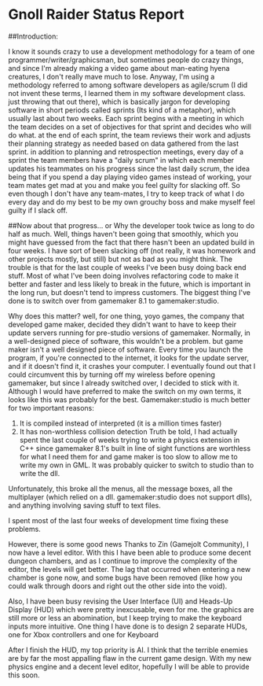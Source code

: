 # Gnoll Raider Status Report

##Introduction:

I know it sounds crazy to use a development methodology for a team of one programmer/writer/graphicsman, but sometimes people do crazy things, and since I'm already making a video game about man-eating hyena creatures, I don't really mave much to lose. Anyway, I'm using a methodology referred to among software developers as agile/scrum (I did not invent these terms, I learned them in my software development class. just throwing that out there), which is basically jargon for developing software in short periods called sprints (Its kind of a metaphor), which usually last about two weeks. Each sprint begins with a meeting in which the team decides on a set of objectives for that sprint and decides who will do what. at the end of each sprint, the team reviews their work and adjusts their planning strategy as needed based on data gathered from the last sprint. in addition to planning and retrospection meetings, every day of a sprint the team members have a "daily scrum" in which each member updates his teammates on his progress since the last daily scrum, the idea being that if you spend a day playing video games instead of working, your team mates get mad at you and make you feel guilty for slacking off. So even though I don't have any team-mates, I try to keep track of what I do every day and do my best to be my own grouchy boss and make myself feel guilty if I slack off. 

##Now about that progress...
or
Why the developer took twice as long to do half as much.
Well, things haven't been going that smoothly, which you might have guessed from the fact that there hasn't been an updated build in four weeks.
I have sort of been slacking off (not really, it was homework and other projects mostly, but still) but not as bad as you might think. The trouble is that for the last couple of weeks I've been busy doing back end stuff. Most of what I've been doing involves refactoring code to make it better and faster and less likely to break in the future, which is important in the long run, but doesn't tend to impress customers. The biggest thing I've done is to switch over from gamemaker 8.1 to gamemaker:studio.

Why does this matter? well, for one thing, yoyo games, the company that developed game maker, decided they didn't want to have to keep their update servers running for pre-studio versions of gamemaker. Normally, in a well-designed piece of software, this wouldn't be a problem. but game maker isn't a well designed piece of software. Every time you launch the program, if you're connected to the internet, it looks for the update server, and if it doesn't find it, it crashes your computer. 
I eventually found out that I could circumvent this by turning off my wireless before opening gamemaker, but since I already switched over, I decided to stick with it.
Although I would have preferred to make the switch on my own terms, it looks like this was probably for the best. Gamemaker:studio is much better for two important reasons:
1. It is compiled instead of interpreted (it is a million times faster)
2. It has non-worthless collision detection
Truth be told, I had actually spent the last couple of weeks trying to write a physics extension in C++ since gamemaker 8.1's built in line of sight functions are worthless for what I need them for and game maker is too slow to allow me to write my own in GML. It was probably quicker to switch to studio than to write the dll.

Unfortunately, this broke all the menus, all the message boxes, all the multiplayer (which relied on a dll. gamemaker:studio does not support dlls), and anything involving saving stuff to text files.

I spent most of the last four weeks of development time fixing these problems.

However, there is some good news
Thanks to Zin (Gamejolt Community), I now have a level editor. With this I have been able to produce some decent dungeon chambers, and as I continue to improve the complexity of the editor, the levels will get better. 
The lag that occurred when entering a new chamber is gone now, and some bugs have been removed (like how you could walk through doors and right out the other side into the void).

Also, I have been busy revising the User Interface (UI) and Heads-Up Display (HUD) which were pretty inexcusable, even for me.
the graphics are still more or less an abomination, but I keep trying to make the keyboard inputs more intuitive.
One thing I have done is to design 2 separate HUDs, one for Xbox controllers and one for Keyboard

After I finish the HUD, my top priority is AI. I think that the terrible enemies are by far the most appalling flaw in the current game design. With my new physics engine and a decent level editor, hopefully I will be able to provide this soon.
